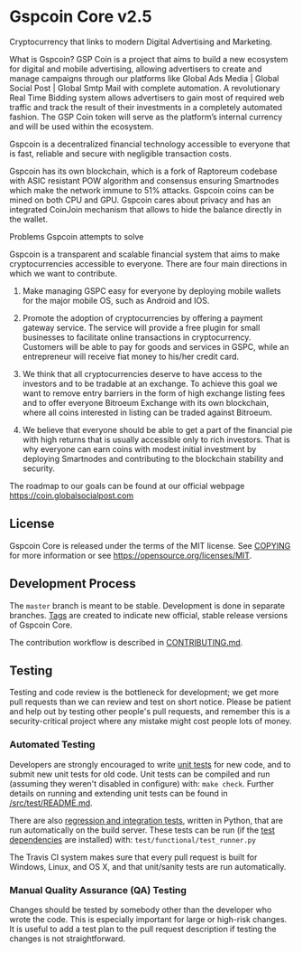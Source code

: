 Gspcoin Core v2.5
===========================
Cryptocurrency that links to modern Digital Advertising and Marketing.

What is Gspcoin?
GSP Coin is a project that aims to build a new ecosystem for digital and mobile advertising, allowing advertisers to create and manage campaigns through our platforms like Global Ads Media | Global Social Post | Global Smtp Mail  with complete automation. A revolutionary Real Time Bidding system allows advertisers to gain most of required web traffic and track the result of their investments in a completely automated fashion. The GSP Coin token will serve as the platform’s internal currency and will be used within the ecosystem.

Gspcoin is a decentralized financial technology accessible to everyone that is fast, reliable and secure with negligible transaction costs. 

Gspcoin has its own blockchain, which is a fork of Raptoreum codebase with ASIC resistant POW algorithm and consensus ensuring Smartnodes which make the network immune to 51% attacks. Gspcoin coins can be mined on both CPU and GPU. Gspcoin cares about privacy and has an integrated CoinJoin mechanism that allows to hide the balance directly in the wallet.

Problems Gspcoin attempts to solve

Gspcoin is a transparent and scalable financial system that aims to make cryptocurrencies
accessible to everyone. There are four main directions in which we want to contribute.

1. Make managing GSPC easy for everyone by deploying mobile wallets for the major
mobile OS, such as Android and IOS.

2. Promote the adoption of cryptocurrencies by offering a payment gateway service. The
service will provide a free plugin for small businesses to facilitate online transactions in
cryptocurrency. Customers will be able to pay for goods and services in GSPC, while an
entrepreneur will receive fiat money to his/her credit card.

3. We think that all cryptocurrencies deserve to have access to the investors and to be
tradable at an exchange. To achieve this goal we want to remove entry barriers in the form
of high exchange listing fees and to offer everyone Bitroeum Exchange with its own
blockchain, where all coins interested in listing can be traded against Bitroeum.

4. We believe that everyone should be able to get a part of the financial pie with high returns
that is usually accessible only to rich investors. That is why everyone can earn coins with
modest initial investment by deploying Smartnodes and contributing to the blockchain
stability and security.

The roadmap to our goals can be found at our official webpage https://coin.globalsocialpost.com

License
-------

Gspcoin Core is released under the terms of the MIT license. See [COPYING](COPYING) for more
information or see https://opensource.org/licenses/MIT.

Development Process
-------------------

The `master` branch is meant to be stable. Development is done in separate branches.
[Tags](https://github.com/gspcoin/gspcoin/tags) are created to indicate new official,
stable release versions of Gspcoin Core.

The contribution workflow is described in [CONTRIBUTING.md](CONTRIBUTING.md).

Testing
-------

Testing and code review is the bottleneck for development; we get more pull
requests than we can review and test on short notice. Please be patient and help out by testing
other people's pull requests, and remember this is a security-critical project where any mistake might cost people
lots of money.

### Automated Testing

Developers are strongly encouraged to write [unit tests](src/test/README.md) for new code, and to
submit new unit tests for old code. Unit tests can be compiled and run
(assuming they weren't disabled in configure) with: `make check`. Further details on running
and extending unit tests can be found in [/src/test/README.md](/src/test/README.md).

There are also [regression and integration tests](/test), written
in Python, that are run automatically on the build server.
These tests can be run (if the [test dependencies](/test) are installed) with: `test/functional/test_runner.py`

The Travis CI system makes sure that every pull request is built for Windows, Linux, and OS X, and that unit/sanity tests are run automatically.

### Manual Quality Assurance (QA) Testing

Changes should be tested by somebody other than the developer who wrote the
code. This is especially important for large or high-risk changes. It is useful
to add a test plan to the pull request description if testing the changes is
not straightforward.
